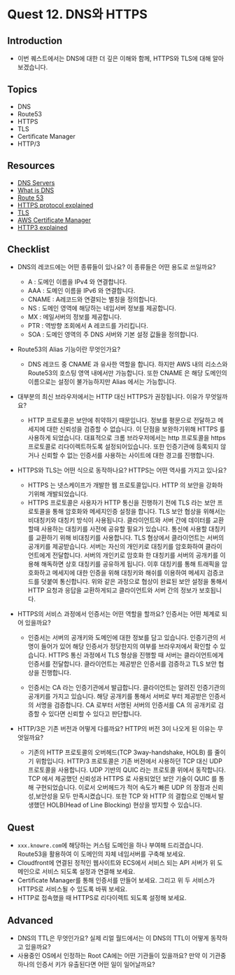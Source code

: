 # Quest 12. DNS와 HTTPS

## Introduction
* 이번 퀘스트에서는 DNS에 대한 더 깊은 이해와 함께, HTTPS와 TLS에 대해 알아보겠습니다.

## Topics
* DNS
* Route53
* HTTPS
* TLS
* Certificate Manager
* HTTP/3

## Resources
* [DNS Servers](https://www.redhat.com/sysadmin/dns-domain-name-servers)
* [What is DNS](https://aws.amazon.com/ko/route53/what-is-dns/)
* [Route 53](https://docs.aws.amazon.com/Route53/latest/DeveloperGuide/getting-started.html)
* [HTTPS protocol explained](https://anushadasari.medium.com/the-https-protocol-explained-under-the-hood-c7bd9f9aaa7b)
* [TLS](https://www.internetsociety.org/deploy360/tls/basics/)
* [AWS Certificate Manager](https://docs.aws.amazon.com/ko_kr/acm/latest/userguide/acm-overview.html)
* [HTTP3 explained](https://http3-explained.haxx.se/ko)

## Checklist
* DNS의 레코드에는 어떤 종류들이 있나요? 이 종류들은 어떤 용도로 쓰일까요?
  * A : 도메인 이름을 IPv4 와 연결합니다.
  * AAA : 도메인 이름을 IPv6 와 연결합니다.
  * CNAME : A레코드와 연결되는 별칭을 정의합니다.
  * NS : 도메인 영역에 해당하는 네임서버 정보를 제공합니다.
  * MX : 메일서버의 정보를 제공합니다.
  * PTR : 역방향 조회에서 A 레코드를 가리킵니다.
  * SOA : 도메인 영역의 주 DNS 서버와 기본 설정 값들을 정의합니다.
  
* Route53의 Alias 기능이란 무엇인가요?

  * DNS 레코드 중 CNAME 과 유사한 역할을 합니다.
하지만 AWS 내의 리소스와 Route53의 호스팅 영역 내에서만 가능합니다.
또한 CNAME 은 해당 도메인의 이름으로는 설정이 불가능하지만 Alias 에서는 가능합니다.

* 대부분의 최신 브라우저에서는 HTTP 대신 HTTPS가 권장됩니다. 이유가 무엇일까요?

  * HTTP 프로토콜은 보안에 취약하기 때문입니다. 정보를 평문으로 전달하고 메세지에 대한 신뢰성을 검증할 수 없습니다.
이 단점을 보완하기위해 HTTPS 를 사용하게 되었습니다.
대표적으로 크롬 브라우저에서는 http 프로토콜을 https 프로토콜로 리다이렉트하도록 설정되어있습니다.
또한 인증기관에 등록되지 않거나 신뢰할 수 없는 인증서를 사용하는 사이트에 대한 경고를 진행합니다.

* HTTPS와 TLS는 어떤 식으로 동작하나요? HTTPS는 어떤 역사를 가지고 있나요?

  * HTTPS 는 넷스케이프가 개발한 웹 프로토콜입니다. HTTP 의 보안을 강화하기위해 개발되었습니다.
  * HTTPS 프로토콜은 사용자가 HTTP 통신을 진행하기 전에 TLS 라는 보안 프로토콜을 통해 암호화와 메세지인증 설정을 합니다.
TLS 보안 협상을 위해서는 비대칭키와 대칭키 방식이 사용됩니다.
클라이언트와 서버 간에 데이터를 교환할때 사용하는 대칭키를 사전에 공유할 필요가 있습니다.
통신에 사용할 대칭키를 교환하기 위해 비대칭키를 사용합니다.
TLS 혐상에서 클라이언트는 서버의 공개키를 제공받습니다. 서버는 자신의 개인키로 대칭키를 암호화하여 클라이언트에게 전달합니다.
서버의 개인키로 암호화 한 대칭키를 서버의 공개키를 이용해 해독하면 상호 대칭키를 공유하게 됩니다.
이후 대칭키를 통해 트래픽을 암호화하고 메세지에 대한 인증을 위해 대칭키와 해쉬를 이용하여 메세지 검증코드를 덧붙여 통신합니다.
위와 같은 과정으로 협상이 완료된 보안 설정을 통해서 HTTP 요청과 응답을 교환하게되고 클라이언트와 서버 간의 정보가 보호됩니다.


* HTTPS의 서비스 과정에서 인증서는 어떤 역할을 할까요? 인증서는 어떤 체계로 되어 있을까요?

  * 인증서는 서버의 공개키와 도메인에 대한 정보를 담고 있습니다.
인증기관의 서명이 들어가 있어 해당 인증서가 정당한지의 여부를 브라우저에서 확인할 수 있습니다.
HTTPS 통신 과정에서 TLS 형상을 진행할 때 서버는 클라이언트에게 인증서를 전달합니다.
클라이언트는 제공받은 인증서를 검증하고 TLS 보안 협상을 진행합니다.

  * 인증서는 CA 라는 인증기관에서 발급합니다.
클라이언트는 알려진 인증기관의 공개키를 가지고 있습니다.
해당 공개키를 통해서 서버로 부터 제공받은 인증서의 서명을 검증합니다.
CA 로부터 서명된 서버의 인증서를 CA 의 공개키로 검증할 수 있다면 신뢰할 수 있다고 판단합니다.

 
* HTTP/3은 기존 버전과 어떻게 다를까요? HTTP의 버전 3이 나오게 된 이유는 무엇일까요?

  * 기존의 HTTP 프로토콜의 오버헤드(TCP 3way-handshake, HOLB) 를 줄이기 위함입니다.
HTTP/3 프로토콜은 기존 버젼에서 사용하던 TCP 대신 UDP 프로토콜을 사용합니다.
UDP 기반의 QUIC 라는 프로토콜 위에서 동작합니다.
TCP 에서 제공했던 신뢰성과 HTTPS 로 사용되었던 보안 기술이 QUIC 를 통해 구현되었습니다.
이로서 오버헤드가 적어 속도가 빠른 UDP 의 장점과 신뢰성,보안성을 모두 만족시켰습니다.
또한 TCP 와 HTTP 의 결합으로 인해서 발생했던 HOLB(Head of Line Blocking) 현상을 방지할 수 있습니다. 


## Quest
* `xxx.knowre.com`에 해당하는 커스텀 도메인을 하나 부여해 드리겠습니다. Route53을 활용하여 이 도메인의 자체 네임서버를 구축해 보세요.
* Cloudfront에 연결된 정적인 웹사이트와 ECS에서 서비스 되는 API 서버가 위 도메인으로 서비스 되도록 설정과 연결해 보세요.
* Certificate Manager를 통해 인증서를 만들어 보세요. 그리고 위 두 서비스가 HTTPS로 서비스될 수 있도록 바꿔 보세요.
* HTTP로 접속했을 때 HTTPS로 리다이렉트 되도록 설정해 보세요.

## Advanced
* DNS의 TTL은 무엇인가요? 실제 리얼 월드에서는 이 DNS의 TTL이 어떻게 동작하고 있을까요?
* 사용중인 OS에서 인정하는 Root CA에는 어떤 기관들이 있을까요? 만약 이 기관중 하나의 인증서 키가 유출된다면 어떤 일이 일어날까요?
